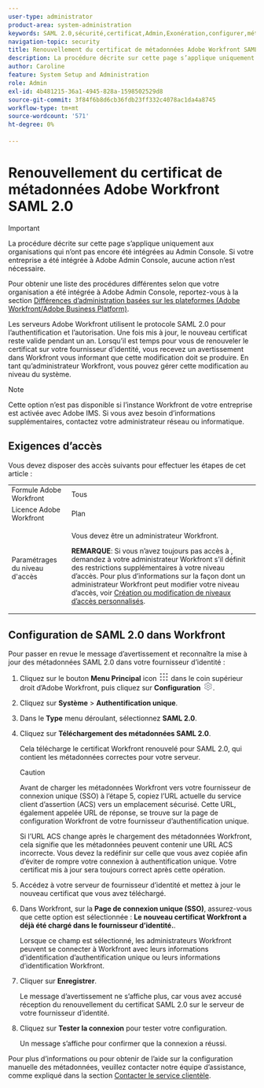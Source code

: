 ```yaml
---
user-type: administrator
product-area: system-administration
keywords: SAML 2.0,sécurité,certificat,Admin,Exonération,configurer,métadonnées
navigation-topic: security
title: Renouvellement du certificat de métadonnées Adobe Workfront SAML 2.0
description: La procédure décrite sur cette page s’applique uniquement aux organisations qui n’ont pas encore été intégrées au Admin Console. Si votre organisation a été intégrée à Adobe Admin Console, vous devez effectuer cette action via Adobe Admin Console.
author: Caroline
feature: System Setup and Administration
role: Admin
exl-id: 4b481215-36a1-4945-828a-1598502529d8
source-git-commit: 3f84f6b8d6cb36fdb23ff332c4078ac1da4a8745
workflow-type: tm+mt
source-wordcount: '571'
ht-degree: 0%

---
```


# Renouvellement du certificat de métadonnées Adobe Workfront SAML 2.0

>[!IMPORTANT]
>
>La procédure décrite sur cette page s’applique uniquement aux organisations qui n’ont pas encore été intégrées au Admin Console. Si votre entreprise a été intégrée à Adobe Admin Console, aucune action n’est nécessaire.
>
>Pour obtenir une liste des procédures différentes selon que votre organisation a été intégrée à Adobe Admin Console, reportez-vous à la section [Différences d’administration basées sur les plateformes (Adobe Workfront/Adobe Business Platform)](../../../administration-and-setup/get-started-wf-administration/actions-in-admin-console.md).

Les serveurs Adobe Workfront utilisent le protocole SAML 2.0 pour l’authentification et l’autorisation. Une fois mis à jour, le nouveau certificat reste valide pendant un an. Lorsqu’il est temps pour vous de renouveler le certificat sur votre fournisseur d’identité, vous recevez un avertissement dans Workfront vous informant que cette modification doit se produire. En tant qu’administrateur Workfront, vous pouvez gérer cette modification au niveau du système.

<!--Use this Important note box in the last few weeks before each update.

You must take action to update the metadata in your identity provider with the information from the renewed certiﬁcate before the speciﬁed date. Mismatched certiﬁcates can keep your users from logging in to Workfront after November 22, 2022.
 
-->

>[!NOTE]
>
>Cette option n’est pas disponible si l’instance Workfront de votre entreprise est activée avec Adobe IMS. Si vous avez besoin d’informations supplémentaires, contactez votre administrateur réseau ou informatique.

## Exigences d’accès

Vous devez disposer des accès suivants pour effectuer les étapes de cet article :

<table style="table-layout:auto"> 
 <col> 
 <col> 
 <tbody> 
  <tr> 
   <td role="rowheader">Formule Adobe Workfront</td> 
   <td>Tous</td> 
  </tr> 
  <tr> 
   <td role="rowheader">Licence Adobe Workfront</td> 
   <td>Plan</td> 
  </tr> 
  <tr> 
   <td role="rowheader">Paramétrages du niveau d'accès</td> 
   <td> <p>Vous devez être un administrateur Workfront.</p> <p><b>REMARQUE</b>: Si vous n’avez toujours pas accès à , demandez à votre administrateur Workfront s’il définit des restrictions supplémentaires à votre niveau d’accès. Pour plus d’informations sur la façon dont un administrateur Workfront peut modifier votre niveau d’accès, voir <a href="../../../administration-and-setup/add-users/configure-and-grant-access/create-modify-access-levels.md" class="MCXref xref">Création ou modification de niveaux d’accès personnalisés</a>.</p> </td> 
  </tr> 
 </tbody> 
</table>

## Configuration de SAML 2.0 dans Workfront

Pour passer en revue le message d’avertissement et reconnaître la mise à jour des métadonnées SAML 2.0 dans votre fournisseur d’identité :

1. Cliquez sur le bouton **Menu Principal** icon ![](assets/main-menu-icon.png) dans le coin supérieur droit d’Adobe Workfront, puis cliquez sur **Configuration** ![](assets/gear-icon-settings.png).

1. Cliquez sur **Système** > **Authentification unique**.

1. Dans le **Type** menu déroulant, sélectionnez **SAML 2.0**.

1. Cliquez sur **Téléchargement des métadonnées SAML 2.0**.

   Cela télécharge le certificat Workfront renouvelé pour SAML 2.0, qui contient les métadonnées correctes pour votre serveur.

   >[!CAUTION]
   >
   >Avant de charger les métadonnées Workfront vers votre fournisseur de connexion unique (SSO) à l’étape 5, copiez l’URL actuelle du service client d’assertion (ACS) vers un emplacement sécurisé. Cette URL, également appelée URL de réponse, se trouve sur la page de configuration Workfront de votre fournisseur d’authentification unique.
   >
   >
   >Si l’URL ACS change après le chargement des métadonnées Workfront, cela signifie que les métadonnées peuvent contenir une URL ACS incorrecte. Vous devez la redéfinir sur celle que vous avez copiée afin d’éviter de rompre votre connexion à authentification unique. Votre certificat mis à jour sera toujours correct après cette opération.

1. Accédez à votre serveur de fournisseur d’identité et mettez à jour le nouveau certificat que vous avez téléchargé.
1. Dans Workfront, sur la **Page de connexion unique (SSO)**, assurez-vous que cette option est sélectionnée : **Le nouveau certificat Workfront a déjà été chargé dans le fournisseur d’identité.**.

   Lorsque ce champ est sélectionné, les administrateurs Workfront peuvent se connecter à Workfront avec leurs informations d’identification d’authentification unique ou leurs informations d’identification Workfront.

1. Cliquer sur **Enregistrer**.

   Le message d’avertissement ne s’affiche plus, car vous avez accusé réception du renouvellement du certificat SAML 2.0 sur le serveur de votre fournisseur d’identité.

1. Cliquez sur **Tester la connexion** pour tester votre configuration.

   Un message s’affiche pour confirmer que la connexion a réussi.

Pour plus d’informations ou pour obtenir de l’aide sur la configuration manuelle des métadonnées, veuillez contacter notre équipe d’assistance, comme expliqué dans la section [Contacter le service clientèle](../../../workfront-basics/tips-tricks-and-troubleshooting/contact-customer-support.md).
